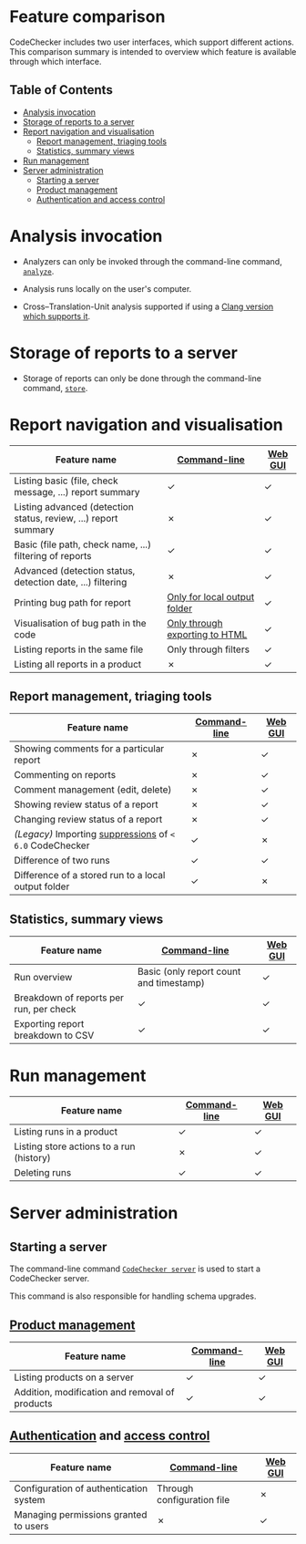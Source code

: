 Feature comparison
==================

CodeChecker includes two user interfaces, which support different actions. This
comparison summary is intended to overview which feature is available through
which interface.

Table of Contents
-----------------

* [Analysis invocation](#analysis-invocation)
* [Storage of reports to a server](#storage-of-reports-to-a-server)
* [Report navigation and visualisation](#report-navigation-and-visualisation)
    * [Report management, triaging tools](#report-management-triaging-tools)
    * [Statistics, summary views](#statistics-summary-views)
* [Run management](#run-management)
* [Server administration](#server-administration)
    * [Starting a server](#starting-a-server)
    * [Product management](#product-management)
    * [Authentication and access control](#authentication-and-access-control)

# Analysis invocation

* Analyzers can only be invoked through the command-line command,
[`analyze`](analyzer/user_guide.md#analyze).

* Analysis runs locally on the user's computer.

* Cross&ndash;Translation-Unit analysis supported if using a [Clang version
which supports it](http://github.com/Ericsson/clang).

# Storage of reports to a server

* Storage of reports can only be done through the command-line command,
[`store`](web/user_guide.md#store).

# Report navigation and visualisation

| Feature name | [Command-line](web/user_guide.md#cmd) | [Web GUI](/www/userguide/userguide.md) |
|--------------|-----------------------------------------|----------------------------------------|
| Listing basic (file, check message, ...) report summary| ✓ | ✓ |
| Listing advanced (detection status, review, ...) report summary | ✗ | ✓ |
| Basic (file path, check name, ...) filtering of reports | ✓ | ✓ |
| Advanced (detection status, detection date, ...) filtering | ✗ | ✓ |
| Printing bug path for report | [Only for local output folder](analyzer/user_guide.md#parse) | ✓ |
| Visualisation of bug path in the code | [Only through exporting to HTML](analyzer/user_guide.md#parse) | ✓ |
| Listing reports in the same file | Only through filters | ✓ |
| Listing all reports in a product | ✗ | ✓ |

## Report management, triaging tools

| Feature name | [Command-line](web/user_guide.md#cmd) | [Web GUI](/www/userguide/userguide.md) |
|--------------|-----------------------------------------|----------------------------------------|
| Showing comments for a particular report | ✗ | ✓ |
| Commenting on reports | ✗ | ✓ |
| Comment management (edit, delete) | ✗ | ✓ |
| Showing review status of a report | ✗ | ✓ |
| Changing review status of a report | ✗ | ✓ |
| *(Legacy)* Importing [suppressions](web/user_guide.md#manage-suppressions) of `< 6.0` CodeChecker | ✓ | ✗ |
| Difference of two runs | ✓ | ✓ |
| Difference of a stored run to a local output folder | ✓ | ✗ |

## Statistics, summary views

| Feature name | [Command-line](web/user_guide.md#cmd) | [Web GUI](/www/userguide/userguide.md) |
|--------------|-----------------------------------------|----------------------------------------|
| Run overview | Basic (only report count and timestamp) | ✓ |
| Breakdown of reports per run, per check | ✓ | ✓ |
| Exporting report breakdown to CSV | ✓ | ✓ |

# Run management

| Feature name | [Command-line](web/user_guide.md#cmd) | [Web GUI](/www/userguide/userguide.md) |
|--------------|-----------------------------------------|----------------------------------------|
| Listing runs in a product | ✓ | ✓ |
| Listing store actions to a run (history) | ✗ | ✓ |
| Deleting runs | ✓ | ✓ |

# Server administration

## Starting a server

The command-line command [`CodeChecker server`](web/user_guide.md#server) is
used to start a CodeChecker server.

This command is also responsible for handling schema upgrades.

## [Product management](web/products.md)

| Feature name | [Command-line](web/user_guide.md#cmd) | [Web GUI](/www/userguide/userguide.md) |
|--------------|-----------------------------------------|----------------------------------------|
| Listing products on a server | ✓ | ✓ |
| Addition, modification and removal of products | ✓ | ✓ |

## [Authentication](web/authentication.md) and [access control](web/permissions.md)

| Feature name | [Command-line](web/user_guide.md#cmd) | [Web GUI](/www/userguide/userguide.md) |
|--------------|-----------------------------------------|----------------------------------------|
| Configuration of authentication system | Through configuration file | ✗ |
| Managing permissions granted to users | ✗ | ✓ |
